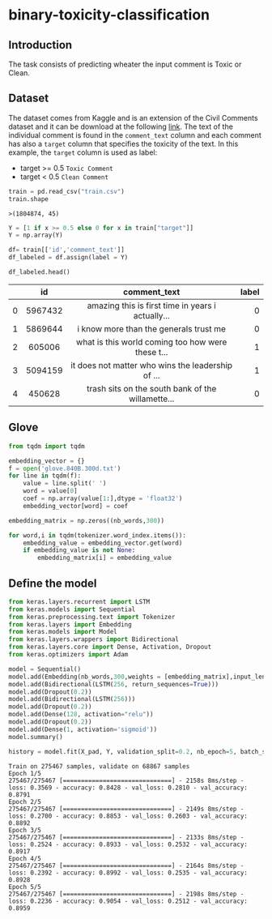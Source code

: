 # binary-toxicity-classification


## Introduction
The task consists of predicting wheater the input comment is Toxic or Clean.
## Dataset
The dataset comes from Kaggle and is an extension of the Civil Comments dataset and it can be download at the following [link](https://www.kaggle.com/c/jigsaw-unintended-bias-in-toxicity-classification/data).
The text of the individual comment is found in the `comment_text` column and each comment has also a `target` column that specifies the toxicity of the text. In this example, the `target` column is used as label:
* target >= 0.5 `Toxic Comment`
* target < 0.5  `Clean Comment`
```python
train = pd.read_csv("train.csv")
train.shape
```
```
>(1804874, 45)
```
```python
Y = [1 if x >= 0.5 else 0 for x in train["target"]]
Y = np.array(Y)
```
```python
df= train[['id','comment_text']]
df_labeled = df.assign(label = Y) 
```
```python
df_labeled.head()
```
|       |id      |comment_text                                      |label|
| ----- |:------:|:------------------------------------------------:| ---:|
| 0     | 5967432|amazing this is first time in years i actually... |  0  |
| 1     | 5869644|i know more than the generals trust me            |  0  |
| 2     | 605006 |what is this world coming too how were these t... |  1  |
| 3     | 5094159|it does not matter who wins the leadership of ... |  1  |
| 4     | 450628 |trash sits on the south bank of the willamette... |  0  |



## Glove
```python
from tqdm import tqdm

embedding_vector = {}
f = open('glove.840B.300d.txt')
for line in tqdm(f):
    value = line.split(' ')
    word = value[0]
    coef = np.array(value[1:],dtype = 'float32')
    embedding_vector[word] = coef
```
```python
embedding_matrix = np.zeros((nb_words,300))

for word,i in tqdm(tokenizer.word_index.items()):
    embedding_value = embedding_vector.get(word)
    if embedding_value is not None:
        embedding_matrix[i] = embedding_value
```

## Define the model
```python
from keras.layers.recurrent import LSTM
from keras.models import Sequential
from keras.preprocessing.text import Tokenizer
from keras.layers import Embedding
from keras.models import Model
from keras.layers.wrappers import Bidirectional
from keras.layers.core import Dense, Activation, Dropout
from keras.optimizers import Adam

model = Sequential()
model.add(Embedding(nb_words,300,weights = [embedding_matrix],input_length=MAX_SEQUENCE_LENGTH,trainable = False))
model.add(Bidirectional(LSTM(256, return_sequences=True)))
model.add(Dropout(0.2))
model.add(Bidirectional(LSTM(256)))
model.add(Dropout(0.2))
model.add(Dense(128, activation="relu"))
model.add(Dropout(0.2))
model.add(Dense(1, activation='sigmoid'))
model.summary()

```

```python
history = model.fit(X_pad, Y, validation_split=0.2, nb_epoch=5, batch_size=128)
```
```
Train on 275467 samples, validate on 68867 samples
Epoch 1/5
275467/275467 [==============================] - 2158s 8ms/step - loss: 0.3569 - accuracy: 0.8428 - val_loss: 0.2810 - val_accuracy: 0.8791
Epoch 2/5
275467/275467 [==============================] - 2149s 8ms/step - loss: 0.2700 - accuracy: 0.8853 - val_loss: 0.2603 - val_accuracy: 0.8892
Epoch 3/5
275467/275467 [==============================] - 2133s 8ms/step - loss: 0.2524 - accuracy: 0.8933 - val_loss: 0.2532 - val_accuracy: 0.8917
Epoch 4/5
275467/275467 [==============================] - 2164s 8ms/step - loss: 0.2392 - accuracy: 0.8992 - val_loss: 0.2535 - val_accuracy: 0.8928
Epoch 5/5
275467/275467 [==============================] - 2198s 8ms/step - loss: 0.2236 - accuracy: 0.9054 - val_loss: 0.2512 - val_accuracy: 0.8959
```
